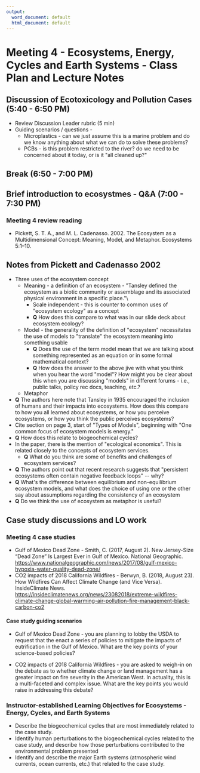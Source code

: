 ```yaml
---
output:
  word_document: default
  html_document: default
---
```


# Meeting 4 - Ecosystems, Energy, Cycles and Earth Systems - Class Plan and Lecture Notes

## Discussion of Ecotoxicology and Pollution Cases (5:40 - 6:50 PM)

* Review Discussion Leader rubric (5 min)
* Guiding scenarios / questions -
    * Microplastics - can we just assume this is a marine problem and do we know anything about what we can do to solve these problems?
    * PCBs - is this problem restricted to the river? do we need to be concerned about it today, or is it "all cleaned up?"

## Break (6:50 - 7:00 PM)

## Brief introduction to ecosystmes - Q&A (7:00 - 7:30 PM)

### Meeting 4 review reading

* Pickett, S. T. A., and M. L. Cadenasso. 2002. The Ecosystem as a Multidimensional Concept: Meaning, Model, and Metaphor. Ecosystems 5:1–10.

## Notes from Pickett and Cadenasso 2002

* Three uses of the ecosystem concept
	* Meaning - a definition of an ecosystem - "Tansley defined the ecosystem as a biotic community or assemblage and its associated physical environment in a specific place."\
		* Scale independent - this is counter to common uses of "ecosystem ecology" as a concept
		* **Q** How does this compare to what was in our slide deck about ecosystem ecology?
	* Model - the generality of the definition of "ecosystem" necessitates the use of models to "translate" the ecosystem meaning into something usable
		* **Q** Does the use of the term model mean that we are talking about something represented as an equation or in some formal mathematical context?
		* **Q** How does the answer to the above jive with what you think when you hear the word "model"? How might you be clear about this when you are discussing "models" in different forums - i.e., public talks, policy rec docs, teaching, etc.?
	* Metaphor
* **Q** The authors here note that Tansley in 1935 encouraged the inclusion of humans and their impacts into ecosystems. How does this compare to how you all learned about ecosystems, or how you perceive ecosystems, or how you think the public perceives ecosystems?
* Cite section on page 3, start of "Types of Models", beginning with "One common focus of ecosystem models is energy."
* **Q** How does this relate to biogeochemical cycles?
* In the paper, there is the mention of "ecological economics". This is related closely to the concepts of ecosystem services. 
	* **Q** What do you think are some of benefits and challenges of ecosystem services?
* **Q** The authors point out that recent research suggests that "persistent ecosystems often contain negative feedback loops" -- why? 
* **Q** What's the difference between equilibrium and non-equilibrium ecosystem models, and what does the choice of using one or the other say about assumptions regarding the consistency of an ecosystem
* **Q** Do we think the use of ecosystem as metaphor is useful? 


## Case study discussions and LO work

### Meeting 4 case studies

* Gulf of Mexico Dead Zone - Smith, C. (2017, August 2). New Jersey-Size “Dead Zone” Is Largest Ever in Gulf of Mexico. National Geographic. https://www.nationalgeographic.com/news/2017/08/gulf-mexico-hypoxia-water-quality-dead-zone/
* CO2 impacts of 2018 California Wildfires - Berwyn, B. (2018, August 23). How Wildfires Can Affect Climate Change (and Vice Versa). InsideClimate News. https://insideclimatenews.org/news/23082018/extreme-wildfires-climate-change-global-warming-air-pollution-fire-management-black-carbon-co2

#### Case study guiding scenarios

* Gulf of Mexico Dead Zone - you are planning to lobby the USDA to request that the enact a series of policies to mitigate the impacts of eutrification in the Gulf of Mexico. What are the key points of your science-based policies?

* CO2 impacts of 2018 California Wildfires - you are asked to weigh-in on the debate as to whether climate change or land management has a greater impact on fire severity in the American West. In actuality, this is a multi-faceted and complex issue. What are the key points you would raise in addressing this debate?


### Instructor-established Learning Objectives for Ecosystems - Energy, Cycles, and Earth Systems

* Describe the biogeochemical cycles that are most immediately related to the case study.
* Identify human perturbations to the biogeochemical cycles related to the case study, and describe how those perturbations contributed to the environmental problem presented
* Identify and describe the major Earth systems (atmospheric wind currents, ocean currents, etc.) that related to the case study.


<!---
Instructor notes:

Small group discussions seemed to go really well, but full class discussion *felt* like it required more facilitation on my part.

But overall, I thought the discussion went well. I like the format where we take 15 minutes in our small groups, then come back to the bigger groups (rather than skipping the small groups).

The ecosystem introduction was a bit ad libbed, and went off in a few different directions, but I hope interesting to the students?

---->